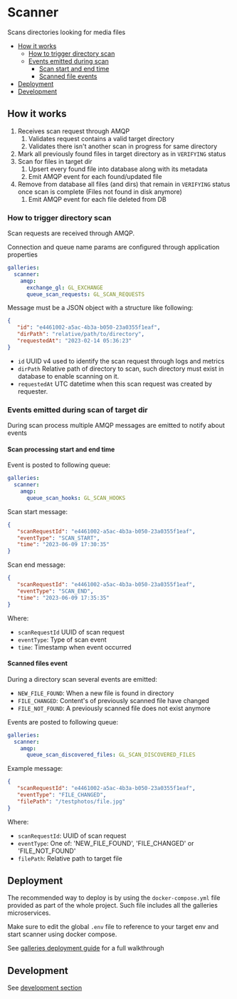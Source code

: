 # Scanner
Scans directories looking for media files

- [How it works](#how-it-works)
  - [How to trigger directory scan](#how-to-trigger-directory-scan)
  - [Events emitted during scan](#events-emitted-during-scan-of-target-dir)
    - [Scan start and end time](#scan-processing-start-and-end-time)
    - [Scanned file events](#scanned-files-event)
- [Deployment](#deployment)
- [Development](#development)

## How it works

1. Receives scan request through AMQP
   1. Validates request contains a valid target directory
   2. Validates there isn't another scan in progress for same directory
2. Mark all previously found files in target directory as in `VERIFYING` status
3. Scan for files in target dir
   1. Upsert every found file into database along with its metadata
   2. Emit AMQP event for each found/updated file
4. Remove from database all files (and dirs) that remain in `VERIFYING` status once scan is
   complete (Files not found in disk anymore)
   1. Emit AMQP event for each file deleted from DB

### How to trigger directory scan

Scan requests are received through AMQP.

Connection and queue name params are configured through application properties

````yml
galleries:
  scanner:
    amqp:
      exchange_gl: GL_EXCHANGE
      queue_scan_requests: GL_SCAN_REQUESTS
````

Message must be a JSON object with a structure like following:

```json
{
   "id": "e4461002-a5ac-4b3a-b050-23a0355f1eaf",
   "dirPath": "relative/path/to/directory",
   "requestedAt": "2023-02-14 05:36:23"
}
```

- `id` UUID v4 used to identify the scan request through logs and metrics
- `dirPath` Relative path of directory to scan, such directory must exist in database to enable scanning on it.
- `requestedAt` UTC datetime when this scan request was created by requester.

### Events emitted during scan of target dir

During scan process multiple AMQP messages are emitted to notify about events

#### Scan processing start and end time

Event is posted to following queue:
```yml
galleries:
  scanner:
    amqp:
      queue_scan_hooks: GL_SCAN_HOOKS
```

Scan start message:
```json
{
   "scanRequestId": "e4461002-a5ac-4b3a-b050-23a0355f1eaf",
   "eventType": "SCAN_START",
   "time": "2023-06-09 17:30:35"
}
```

Scan end message:
```json
{
   "scanRequestId": "e4461002-a5ac-4b3a-b050-23a0355f1eaf",
   "eventType": "SCAN_END",
   "time": "2023-06-09 17:35:35"
}
```

Where:
- `scanRequestId` UUID of scan request
- `eventType`: Type of scan event
- `time`: Timestamp when event occurred

#### Scanned files event

During a directory scan several events are emitted:
- `NEW_FILE_FOUND`: When a new file is found in directory
- `FILE_CHANGED`: Content's of previously scanned file have changed
- `FILE_NOT_FOUND`: A previously scanned file does not exist anymore

Events are posted to following queue:
```yml
galleries:
  scanner:
    amqp:
      queue_scan_discovered_files: GL_SCAN_DISCOVERED_FILES
```

Example message:
```json
{
   "scanRequestId": "e4461002-a5ac-4b3a-b050-23a0355f1eaf",
   "eventType": "FILE_CHANGED",
   "filePath": "/testphotos/file.jpg"
}
```

Where:
- `scanRequestId`: UUID of scan request
- `eventType`: One of: 'NEW_FILE_FOUND', 'FILE_CHANGED' or 'FILE_NOT_FOUND'
- `filePath`: Relative path to target file

## Deployment

The recommended way to deploy is by using the `docker-compose.yml` file
provided as part of the whole project. Such file includes all the
galleries microservices.

Make sure to edit the global `.env` file to reference to your target env
and start scanner using docker compose.

See [galleries deployment guide]() for a full walkthrough

## Development
See [development section](./DEVELOPMENT.md)
